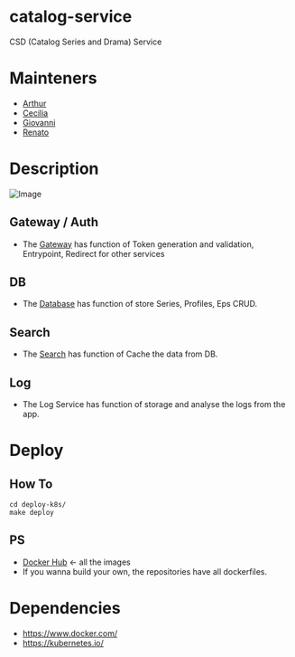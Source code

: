 # catalog-service
  CSD (Catalog Series and Drama) Service

# Mainteners
 - [Arthur](https://github.com/ahlp)
 - [Cecilia](https://github.com/hnka)
 - [Giovanni](https://github.com/gaabs)
 - [Renato](https://github.com/renatodms)

# Description
  ![Image](https://github.com/ahlp/catalog-service/blob/master/csd-base-description.jpg)
## Gateway / Auth
 - The [Gateway](https://github.com/ahlp/catalog-service-gateway/) has function of Token generation and validation, Entrypoint, Redirect for other services
## DB
 - The [Database](https://github.com/ahlp/catalog-service-database/) has function of store Series, Profiles, Eps CRUD.
## Search
 - The [Search](https://github.com/ahlp/catalog-service-search/) has function of Cache the data from DB.
## Log
 - The Log Service has function of storage and analyse the logs from the app.

# Deploy

## How To
    cd deploy-k8s/
    make deploy

## PS
 - [Docker Hub](https://hub.docker.com/u/ahlp/) <- all the images
 - If you wanna build your own, the repositories have all dockerfiles.

# Dependencies
 - https://www.docker.com/
 - https://kubernetes.io/